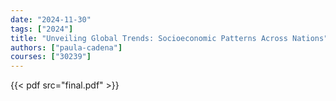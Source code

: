```yaml
---
date: "2024-11-30"
tags: ["2024"]
title: "Unveiling Global Trends: Socioeconomic Patterns Across Nations"
authors: ["paula-cadena"]
courses: ["30239"]
---
```


{{< pdf src="final.pdf" >}}
